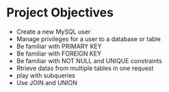 # Project Objectives
- Create a new MySQL user
- Manage privileges for a user to a database or table
- Be familiar with PRIMARY KEY
- Be familiar with FOREIGN KEY
- Be familiar with NOT NULL and UNIQUE constraints
- Rtrieve datas from multiple tables in one request
- play with subqueries
- Use JOIN and UNION
